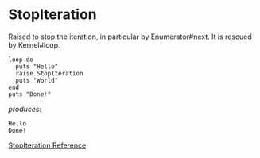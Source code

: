 # StopIteration

Raised to stop the iteration, in particular by Enumerator#next. It is rescued
by Kernel#loop.

    loop do
      puts "Hello"
      raise StopIteration
      puts "World"
    end
    puts "Done!"

*produces:*

    Hello
    Done!

[StopIteration Reference](https://ruby-doc.org/core-2.7.0/StopIteration.html)
